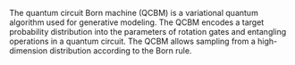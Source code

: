 The quantum circuit Born machine (QCBM) is a variational quantum algorithm used for generative modeling. The QCBM encodes a target probability distribution into the parameters of rotation gates and entangling operations in a quantum circuit. The QCBM allows sampling from a high-dimension distribution according to the Born rule.

<!--
[metadata-name]: Quantum Circuit Born Machine
[metadata-tags]: Textbook
[metadata-url]: https://github.com/aws-samples/amazon-braket-algorithm-library/tree/main/src/braket/experimental/algorithms/quantum_circuit_born_machine
-->
